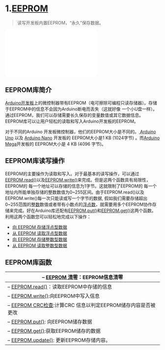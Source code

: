 

# 1.[EEPROM](http://www.taichi-maker.com/homepage/reference-index/arduino-library-index/eeprom-library/) 

> 读写开发板内置EEPROM，“永久”保存数据。

<iframe src="//player.bilibili.com/player.html?aid=18314857&bvid=BV1tW411q7Hn&cid=29896859&page=1" scrolling="no" border="0" frameborder="no" framespacing="0" allowfullscreen="true"> </iframe>

## EEPROM库简介

[Arduino开发板](http://www.taichi-maker.com/homepage/reference-index/arduino-hardware-refrence/)上的微控制器带有EEPROM（电可擦除可编程只读存储器）。存储于EEPROM中的信息不会因为Arduino断电而丢失（这就好像 一个小U盘一样）。通过EEPROM，我们可以存储需要长久保存的变量数值或其它数据信息。EEPROM库可以让用户轻松的读取和写入Arduino开发板的EEPROM。

对于不同的Arduino 开发板微控制器，他们的EEPROM大小是不同的。[ Arduino Uno](http://www.taichi-maker.com/homepage/reference-index/arduino-hardware-refrence/arduino-uno/) 以及 [Arduino Nano](http://www.taichi-maker.com/homepage/reference-index/arduino-hardware-refrence/arduino-nano/) 开发板的 EEPROM大小是1 KB (1024字节) 。而[Arduino Mega](http://www.taichi-maker.com/homepage/reference-index/arduino-hardware-refrence/arduino-mega/)开发板的 EEPROM大小是 4 KB (4096 字节)。

## EEPROM库读写操作

EEPROM的主要操作为读取和写入。对于最基本的读写操作，可以通过[EEPROM.read()](http://www.taichi-maker.com/homepage/reference-index/arduino-library-index/eeprom-library/eeprom-read/)以及[EEPROM.write()](http://www.taichi-maker.com/homepage/reference-index/arduino-library-index/eeprom-library/eeprom-write/)来完成。但是这两个函数具有局限性，EEPROM的 每一个地址可以存储的信息为1字节。这就限制了EEPROM的 每一个地址内所能单独存储的整数数值为0~255区间。由于EEPROM.read()以及EEPROM.write()每一次只能读或写一个字节的数据, 假如我们需要存储超出0~255范围的[整数](http://www.taichi-maker.com/homepage/reference-index/arduino-code-reference/int/)数值或者带有小数点的[浮点数](http://www.taichi-maker.com/homepage/reference-index/arduino-code-reference/float/)，就需要用多个EEPROM协作存储来完成。好在Arduino库还配有[EEPROM.put()](http://www.taichi-maker.com/homepage/reference-index/arduino-library-index/eeprom-library/eeprom-put/)和[EEPROM.get()](http://www.taichi-maker.com/homepage/reference-index/arduino-library-index/eeprom-library/eeprom-get/)这两个函数。利用这两个函数您可以轻松地完成以下操作：

- [向 EEPROM 存储浮点型数据](http://www.taichi-maker.com/homepage/reference-index/arduino-library-index/eeprom-library/eeprom-put/#code)
- [从 EEPROM 读取浮点型数据](http://www.taichi-maker.com/homepage/reference-index/arduino-library-index/eeprom-library/eeprom-get/#code)
- [向 EEPROM 存储整数型数据](http://www.taichi-maker.com/homepage/reference-index/arduino-library-index/eeprom-library/eeprom-put/#code2)
- [从 EEPROM 读取整数型数据](http://www.taichi-maker.com/homepage/reference-index/arduino-library-index/eeprom-library/eeprom-get/#code2)

## EEPROM库函数

| – [EEPROM 清零](http://www.taichi-maker.com/homepage/reference-index/arduino-library-index/eeprom-library/eeprom-clear/)：EEPROM信息清零 |
| ------------------------------------------------------------ |
| – [EEPROM.read()](http://www.taichi-maker.com/homepage/reference-index/arduino-library-index/eeprom-library/eeprom-read/)：读取EEPROM中存储的信息 |
| – [EEPROM.write()](http://www.taichi-maker.com/homepage/reference-index/arduino-library-index/eeprom-library/eeprom-write/):向EEPROM中写入信息 |
| – [EEPROM CRC检查](http://www.taichi-maker.com/homepage/reference-index/arduino-library-index/eeprom-library/eeprom-crc/):计算CRC 信息以判定EEPROM储存内容是否被更改 |
| – [EEPROM.put()](http://www.taichi-maker.com/homepage/reference-index/arduino-library-index/eeprom-library/eeprom-put/): 向EEPROM储存数据 |
| – [EEPROM.get()](http://www.taichi-maker.com/homepage/reference-index/arduino-library-index/eeprom-library/eeprom-get/):获取EEPROM储存的数据 |
| – [EEPROM.update()](http://www.taichi-maker.com/homepage/reference-index/arduino-library-index/eeprom-library/eeprom-update/): 更新EEPROM存储内容。 |